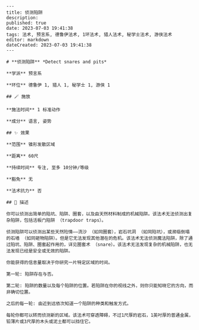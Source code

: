 
    ---
    title: 侦测陷阱
    description: 
    published: true
    date: 2023-07-03 19:41:38
    tags: 法术, 预言系, 德鲁伊法术, 1环法术, 猎人法术, 秘学士法术, 游侠法术
    editor: markdown
    dateCreated: 2023-07-03 19:41:38
    ---

    # **侦测陷阱** *Detect snares and pits*

    **学派** 预言系 

    **环位** 德鲁伊 1, 猎人 1, 秘学士 1, 游侠 1

    ## 🪄 施放

    **施法时间** 1 标准动作

    **成分** 语言, 姿势

    ## ✨ 效果  

    **范围** 锥形发散区域

    **距离** 60尺  

    **持续时间** 专注, 至多 10分钟/等级 

    **豁免** 无

    **法术抗力** 否

    ## 📖 描述

    你可以侦测出简单的陷坑、陷阱、圈套，以及由天然材料制成的机械陷阱。该法术无法侦测出复杂陷阱，包括活板门陷阱 （trapdoor traps）。

    侦测陷阱可以侦测出某些天然险情——流沙 （如同圈套），岩石坑洞 （如同陷坑），或濒临倒塌的石墙 （如同砸物陷阱）。但是它无法发现其他潜在的危机。该法术无法侦测魔法陷阱，除了通过陷坑、陷阱、圈套起作用的，详见圈套术 （snare）。该法术无法发现复杂的机械陷阱，也无法发现已经是安全或无效的陷阱。

    你能获得的信息量取决于你研究一片特定区域的时间。

    第一轮: 陷阱存在与否。

    第二轮: 陷阱的数量以及每个陷阱的位置。若陷阱在你的视线之外，则你只能知晓它的方向，而非确切位置。

    之后的每一轮: 由近到远依次知道一个陷阱的种类和触发方式。

    每轮你都可以转而侦测新的区域。该法术可穿透障碍，不过1尺厚的岩石，1英吋厚的普通金属，铅薄片或3尺厚的木头或泥土都可以挡住它。
    